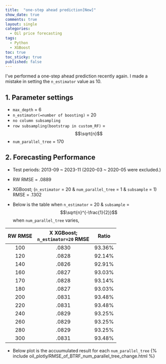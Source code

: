 ```yaml
---
title:  "one-step ahead prediction[New]"
show_date: true
comments: true
layout: single
categories:
  - Oil price forecasting
tags:
  - Python
  - XGBoost
toc: true
toc_sticky: true
published: false
---
```


I've performed a one-step ahead prediction recently again. I made a mistake in setting the `n_estimator` value as 10.

## 1. Parameter settings
- `max_depth` = 6
- `n_estimator(=number of boosting)` = 20
- `no column subsampling`
- `row subsampling(bootstrap in custom_RF)` = $$\sqrt{n}$$
- `num_parallel_tree` = 170

## 2. Forecasting Performance
- Test periods: 2013-09 ~ 2023-11 (2020-03 ~ 2020-05 were excluded.)
- RW RMSE = .0889
- XGBoost; (`n_estimator` = 20 & `num_parallel_tree` = 1 & `subsample` = 1) RMSE = .1302

- Below is the table when `n_estimator` = 20  & `subsample` = $$\sqrt{n}^{-\frac{1}{2}}$$ when `num_parallel_tree` varies,

| RW RMSE | X XGBoost; <br/> `n_estimator=20`  RMSE | Ratio | 
| :-: | :-: | :-: | 
|    100   | .0830 |    93.36%  |
|    120     | .0828 |    92.14% |
|    140     | .0826 |   92.91%  |
|    160     | .0827 |   93.03%  |
|    170     | .0828 |   93.14%  |
|    180     | .0827 |   93.03%  |
|    200     | .0831 |   93.48%  |
|    220     | .0831 |   93.48%  |
|    240     | .0829 |   93.25%  |
|    260     | .0829 |   93.25%  |
|    280     | .0829 |   93.25%  |
|    300     | .0831 |   93.48%  |

- Below plot is the accuumulated result for each `num_parallel_tree`
{% include oil_plotly/RMSE_of_BTRF_num_parallel_tree_change.html %}
